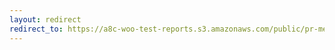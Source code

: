 ```yaml
---
layout: redirect
redirect_to: https://a8c-woo-test-reports.s3.amazonaws.com/public/pr-merge/42689/e2e/index.html
---
```

